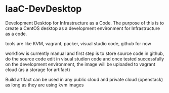 # IaaC-DevDesktop
Development Desktop for Infrastructure as a Code. The purpose of this is to create a CentOS desktop as a development environment for Infrastructure as a code.

tools are like KVM, vagrant, packer, visual studio code, github for now

workflow is currently manual and first step is to store source code in github, do the source code edit in visual studion code and once tested successfully on the development environment, the image will be uploaded to vagrant cloud (as a storage for artifact)

Build artifact can be used in any public cloud and private cloud (openstack) as long as they are using kvm images
